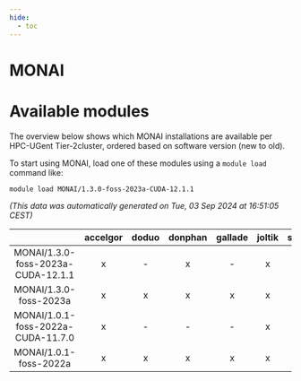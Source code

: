 ```yaml
---
hide:
  - toc
---
```


MONAI
=====

# Available modules


The overview below shows which MONAI installations are available per HPC-UGent Tier-2cluster, ordered based on software version (new to old).

To start using MONAI, load one of these modules using a `module load` command like:

```shell
module load MONAI/1.3.0-foss-2023a-CUDA-12.1.1
```

*(This data was automatically generated on Tue, 03 Sep 2024 at 16:51:05 CEST)*  

| |accelgor|doduo|donphan|gallade|joltik|shinx|skitty|
| :---: | :---: | :---: | :---: | :---: | :---: | :---: | :---: |
|MONAI/1.3.0-foss-2023a-CUDA-12.1.1|x|-|x|-|x|-|-|
|MONAI/1.3.0-foss-2023a|x|x|x|x|x|x|x|
|MONAI/1.0.1-foss-2022a-CUDA-11.7.0|x|-|-|-|x|-|-|
|MONAI/1.0.1-foss-2022a|x|x|x|x|x|-|x|
